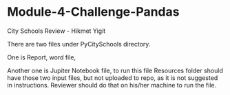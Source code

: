 # Module-4-Challenge-Pandas

City Schools Review - Hikmet Yigit

There are two files under PyCitySchools directory.

One is Report, word file,

Another one is Jupiter Notebook file, to run this file Resources folder should have those two input files,
but not uploaded to repo, as it is not suggested in instructions. 
Reviewer should do that on his/her machine to run the file.
